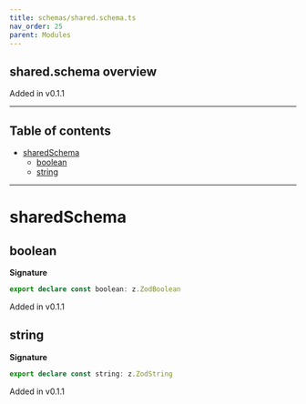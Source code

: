 ```yaml
---
title: schemas/shared.schema.ts
nav_order: 25
parent: Modules
---
```


## shared.schema overview

Added in v0.1.1

---

<h2 class="text-delta">Table of contents</h2>

- [sharedSchema](#sharedschema)
  - [boolean](#boolean)
  - [string](#string)

---

# sharedSchema

## boolean

**Signature**

```ts
export declare const boolean: z.ZodBoolean
```

Added in v0.1.1

## string

**Signature**

```ts
export declare const string: z.ZodString
```

Added in v0.1.1
